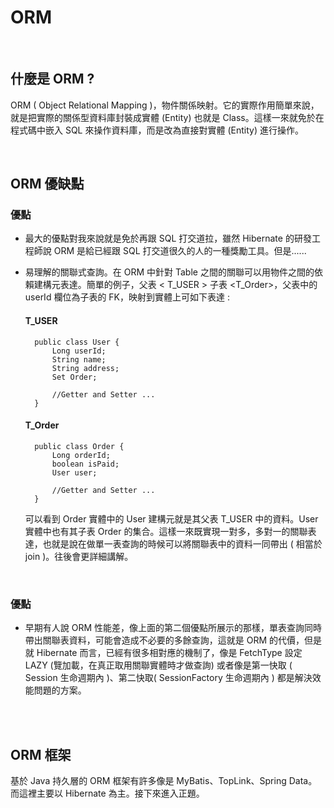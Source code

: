 # ORM

<br>


## 什麼是 ORM ?

ORM ( Object Relational Mapping )，物件關係映射。它的實際作用簡單來說，就是把實際的關係型資料庫封裝成實體 (Entity) 也就是 Class。這樣一來就免於在程式碼中嵌入 SQL 來操作資料庫，而是改為直接對實體 (Entity) 進行操作。

<br>

## ORM 優缺點

### 優點

* 最大的優點對我來說就是免於再跟 SQL 打交道拉，雖然 Hibernate 的研發工程師說 ORM 是給已經跟 SQL 打交道很久的人的一種獎勵工具。但是......

* 易理解的關聯式查詢。在 ORM 中針對 Table 之間的關聯可以用物件之間的依賴建構元表達。簡單的例子，父表 < T_USER > 子表 <T_Order>，父表中的 userId 欄位為子表的 FK，映射到實體上可如下表達 :

    #### T_USER

        public class User {
            Long userId;
            String name;
            String address;
            Set Order;

            //Getter and Setter ...
        }

    #### T_Order

        public class Order {
            Long orderId;
            boolean isPaid;
            User user;

            //Getter and Setter ...
        }

    可以看到 Order 實體中的 User 建構元就是其父表 T_USER 中的資料。User 實體中也有其子表 Order 的集合。這樣一來既實現一對多，多對一的關聯表達，也就是說在做單一表查詢的時候可以將關聯表中的資料一同帶出 ( 相當於 join )。往後會更詳細講解。


<br>

### 優點

* 早期有人說 ORM 性能差，像上面的第二個優點所展示的那樣，單表查詢同時帶出關聯表資料，可能會造成不必要的多餘查詢，這就是 ORM 的代價，但是就 Hibernate 而言，已經有很多相對應的機制了，像是 FetchType 設定 LAZY (覽加載，在真正取用關聯實體時才做查詢) 或者像是第一快取 ( Session 生命週期內 )、第二快取( SessionFactory 生命週期內 ) 都是解決效能問題的方案。



<br>
<br>

## ORM 框架

基於 Java 持久層的 ORM 框架有許多像是 MyBatis、TopLink、Spring Data。而這裡主要以 Hibernate 為主。接下來進入正題。


